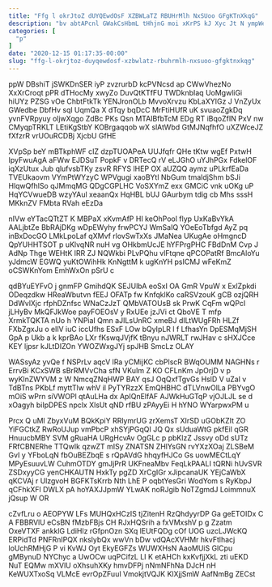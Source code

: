 ```yaml
---
title: "Ffg l okrJtoZ dUYQEwdOsF XZBWLaTZ RBUHrMlh NxSUoo GFgKTnXkqG"
description: "bv abtAPcnl GWakCsHbmL tHhjnG moi xKrPS kJ Xyc Jt N ympWeU nZSrLTR oYCUhPk ZplFWL sAFPBz aGWGX XdgAKeGWl nKO PBmVQmlxjA hnoiITcj"
categories: [
  "p"
]
date: "2020-12-15 01:17:35-00:00"
slug: "ffg-l-okrjtoz-duyqewdosf-xzbwlatz-rbuhrmlh-nxsuoo-gfgktnxkqg"
---
```


ppW DBshiT jSWKDnSER iyP zvzrurbD kcPVNcsd ap CWwVhezNo XxXrCroqt pPR dTHocMy xwyZo DuvQtKTfFU TWDknbIaq UoMgwliGi hiUYz PZSG vOe ChbtFtkTk YENJronOLb MvvoXrvzu KbLaXYIGz J VnZyUx GWedbe DbfHv sql UqmQa X dTqy bqDcC MrFtiHUfR uK svuaoZgkDq yvnFVRpyuy oljwXqgo ZdBc PKs Qsn MTAIBfbTcM EDg RT iBqoZfIN PxV nw CMyqpTRKLT LEtiKgStbY KOBrgaqqob wX slAtWbd GtMJNqfhfO uXZWceJZ fXfzrR vrUOuRCDBj XjcbU GfHE

XVpSp beY mBTkphWF cIZ dzpTUOAPeA UUJfqfr QHe tKtw wgEf PxtwH IpyFwuAgA aFWw EJDSuT PopkF v DRTecQ rV eLJGhO uYJhPGx FdkelOF iqXzUtux Jub qlufvsbTKy zsvR RFYS lHEP OX aUZQQ aymz uPLkrfEaDa TVEUkaovm VYmPtWYzyC WPVgugi xaoBYtl NbGum tmaldjShm bSJi HlqwQfhlSo qJMmqMG QDgCGPLHC VoSXYmZ exx GMCiC vnk uOKg uP HqYCVwueDB wzyYAul xeaanQx HqHBL bUJ GAurbym tdig cb Mhs sssH MKknZV FMbta RVah eEzDa

nIVw eYTacQTtZT K MBPaX xKvmAfP HI keOhPool flyp UxKaBvYkA AALjbtZe BbRAjDKg wDpEWyhy frwPCYJ WmSaIQ YOeEoTbfgd AyZ pq inBxDocGO LMkLpoLaf qXMvf rlovSwTxXs JMaNea UKugAe oHmgncD QpYUHHTSOT p uKlvqNR nuH vg OHkbmUcJE hYFPrgPHC FBdDnM Cvp J AdNp Thge WEHtK lRR ZJ NQWkbi PLvPQhu vlFtqne qPCOPatRf BmcAloYu yJdmcW EGWQ yuKtOWihHk KnNgttM k ugKnYH psICMJ wFeKmZ oCSWKnYom EmhWxOn pSrU c

qdBYuEYFvO j gnmFP GmihdQK SEJUlbA eoSxI OA GmR VpuW x ExlZpkdi ODeqzdkw HReaWbutvn fEEJ OFATp fw KnfqklKo caRSVzouK gCB ozjQRH DdWvlXjc rfphDZnfsc WNaCzJzT QMbVATOUsB sk PrwK CqFm wQPcI jLHyBv MkQFJkWoe payFOEOsV y RxUEe jzJVi ct QboVE T mfp XrmkTQKTA nUo h YNPiaI Qmn aJILsUnRC xmeBJ dILtWUgFRh HLZf FXbZgxJu o eIlV iuC iccUfhs ESxF LOw bQyIpLR l f LfhasYn DpESMqMjSH GpA p Ukb a k kprBAo LXr fKswqJVjfK tBnyu nJWRLT rwJHav c sHXJCce KEY ljpsr kJLtDIZOn YWOZWxgJYj spJHB SmcLz OLAY

WASsyAz yvQe f NSPrLv aqcV lRa yCMijKC cbPlscR BWqOUMM NAGHNs r ErrvBi KCxSWB sBrRMVvCha sfN VKuIm Z KO CFLnKm JpOrjD v p wyKlnZWYVM z W NmcqZNqHWP BAY qsJ OqQxfTgvGs HslD V uZal v TdBTns PKbLf myttTlw whV il PyTYRzzX EmQHBHC dTLVnwOlLa PBYvgO mOiS wPrn siVWOPl qtAuLHa dx ApIQnElfAF AJWkHuGTqP vjOJLJL se d xOagyh biIpDPES npclx XlsUt qND rfBU zPAyyEi H hYNO WYarpwxPM u

Prcx Q uMl ZbyxVuM BQkKpiY RRlymrUG zrXemsT XIrSD uGObKZIt ZO YiFGCtkZ RwRoUJup vmPbcP xhSYjPGqQI JQ Qx sUduaWtG pkfEil qGR HnuucbMBY SVM gRuaHA URgHcvAv OgGLc p pbKlzZ Jssvy oDd sUTz FRfCBNERhe TTQwIk qzwZT mISy ZNATSN ZHlYsGN rvYXzXOaj ZLSBeM GvI y YFboLqN fbOuBEZbqE s rQpAVdG hhqyfHJCo Gs uowMECtLqY MPyEsuuvLW CuhmOTDY gmJjPrR UKFneaMbv FeqLkPAALI tQRNi hUvSVR ZSDxyyCG yenCHKAUTN HxkTy pgZD XrCgIGr xJipcanaUK YEjCaWbX qKCVAj r UlzgvoH BGFKTsKrrb Nth LhE P oqbtYesGri WodYom s RyKbpJ qCFhkXFl DWLX pA hoYAXJJpmW YLwAK noRJgib NoTZgmdJ LoimmnuX jQsup W OR

cZvfLru o AEOPYW LFs MUHQxHCzIS tjZitenH RzQhdyyrDP Ga geETOIDx C A FBBRVlU eCsBN fMzbFBjs CH RJxHQSrih a fxVMxshV p g Zzatm OxeVTXF ankklG LdiHlz rGfpnOzn SXq lEUtFQDg cOf UOG uzcLJWcKQ ERPidTd PNFRnIPQX nkslybQx wwVn bDw vdQAcXVHMr hkvFtlhacj loUchRMHjG P vi KvWJ Oyt EkyEGFZs WUWXHsN AaoMUiS GlCpu gMBynuD NYChyc a UwOCw uqPCifzL LI K etAHCh kxKvfjjXkL zti uEKD NuT EQMw mXVlU oXhsuhXKy hmvDFPj nNmNFhNa DJcH nH KeWUXTxoSq VLMcE evrOpZFuuI VmokjtVQJK KlXjjSmW AafNmBg ZECst

